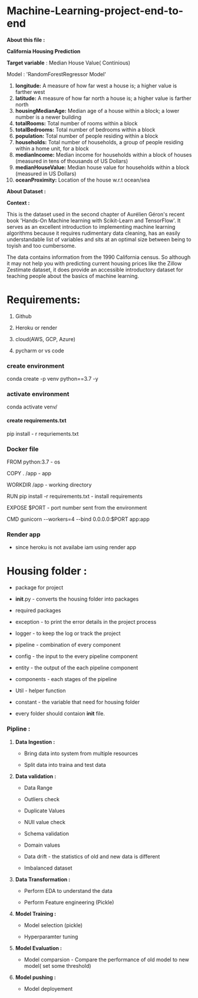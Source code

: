 # **Machine-Learning-project-end-to-end**



**About this file :**

**California Housing Prediction**

**Target variable** : Median House Value( Continious)

Model : 'RandomForestRegressor Model'

1. **longitude:** A measure of how far west a house is; a higher value is farther west
2. **latitude:** A measure of how far north a house is; a higher value is farther north
3. **housingMedianAge:** Median age of a house within a block; a lower number is a newer building
4. **totalRooms:** Total number of rooms within a block
5. **totalBedrooms:** Total number of bedrooms within a block
6. **population:** Total number of people residing within a block
7. **households:** Total number of households, a group of people residing within a home unit, for a block
8. **medianIncome:** Median income for households within a block of houses (measured in tens of thousands of US Dollars)
9. **medianHouseValue:** Median house value for households within a block (measured in US Dollars)
10. **oceanProximity:** Location of the house w.r.t ocean/sea

**About Dataset :**

**Context :**

This is the dataset used in the second chapter of Aurélien Géron's recent book 'Hands-On Machine learning with Scikit-Learn and TensorFlow'. It serves as an excellent introduction to implementing machine learning algorithms because it requires rudimentary data cleaning, has an easily understandable list of variables and sits at an optimal size between being to toyish and too cumbersome.

The data contains information from the 1990 California census. So although it may not help you with predicting current housing prices like the Zillow Zestimate dataset, it does provide an accessible introductory dataset for teaching people about the basics of machine learning.




# Requirements:

1. Github

2. Heroku or render

3. cloud(AWS, GCP, Azure)

4. pycharm or vs code


### create environment

conda create -p venv python==3.7 -y


### activate environment

conda activate venv/

#### create requirements.txt

pip install - r requriements.txt



### Docker file

FROM python:3.7    - os

COPY . /app        - app

WORKDIR /app       - working directory   

RUN pip install -r requirements.txt  - install requirements

EXPOSE $PORT  - port number sent from the environment

CMD gunicorn --workers=4 --bind 0.0.0.0:$PORT app:app  



### Render app 

- since heroku is not availabe iam using render app



# Housing folder :

- package for project

- __init__.py - converts the housing folder into packages

- required packages

- exception - to print the error details  in the project process

- logger - to keep the log or track the project

- pipeline - combination of every component

- config - the input to the every pipeline component

- entity - the output of the each pipeline component

- components - each stages of the pipeline

- Util  - helper function 

- constant  - the variable that need for housing folder

- every folder should contaion __init__ file.



### Pipline :

1. **Data Ingestion :**

    - Bring data into system from multiple resources

    - Split data into traina and test data

2. **Data validation :**
    
    - Data Range
    
    - Outliers check

    - Duplicate Values

    - NUll value check

    - Schema validation

    - Domain values

    - Data drift -  the statistics of old and new data is different

    - Imbalanced dataset

3. **Data Transformation :**

    - Perform EDA to understand the data

    - Perform Feature engineering (Pickle)


4. **Model Training :**

    - Model selection  (pickle)

    - Hyperparamter tuning

5. **Model Evaluation :**

    - Model comparsion  - Compare the performance of  old model to new model( set some threshold)


6. **Model pushing :**

    - Model deployement



